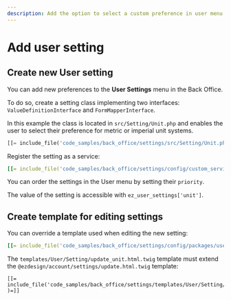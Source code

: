 ```yaml
---
description: Add the option to select a custom preference in user menu.
---
```


# Add user setting

## Create new User setting

You can add new preferences to the **User Settings** menu in the Back Office.

To do so, create a setting class implementing two interfaces:
`ValueDefinitionInterface` and `FormMapperInterface`.

In this example the class is located in `src/Setting/Unit.php`
and enables the user to select their preference for metric or imperial unit systems.

``` php
[[= include_file('code_samples/back_office/settings/src/Setting/Unit.php') =]]
```

Register the setting as a service:

``` yaml
[[= include_file('code_samples/back_office/settings/config/custom_services.yaml' )=]]
```

You can order the settings in the User menu by setting their `priority`.

The value of the setting is accessible with `ez_user_settings['unit']`.

## Create template for editing settings

You can override a template used when editing the new setting:

``` yaml
[[= include_file('code_samples/back_office/settings/config/packages/user_settings.yaml' )=]]
```

The `templates/User/Setting/update_unit.html.twig` template must extend the `@ezdesign/account/settings/update.html.twig` template:

``` html+twig
[[= include_file('code_samples/back_office/settings/templates/User/Setting/update_unit.html.twig' )=]]
```
